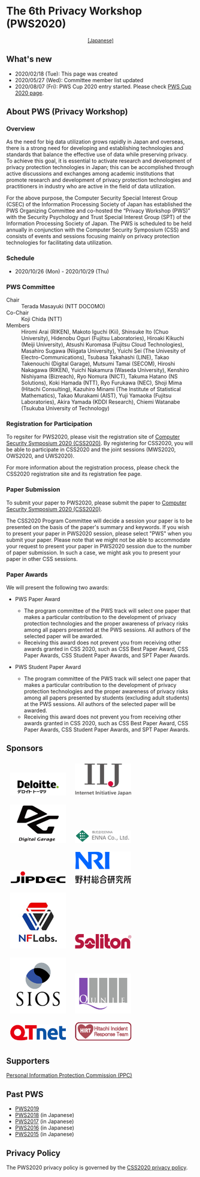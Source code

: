 # The 6th Privacy Workshop (PWS2020)

<div style="text-align: center;">
 <font size="2">
  <a href="./index.html">[Japanese]</a>
 </font>
</div>

## What's new
- 2020/02/18 (Tue): This page was created
- 2020/05/27 (Wed): Committee member list updated
- 2020/08/07 (Fri): PWS Cup 2020 entry started. Please check [PWS Cup 2020 page](https://pwscup.github.io/pwssite/2020/cup20_e.html).

## About PWS (Privacy Workshop)
### Overview
As the need for big data utilization grows rapidly in Japan and overseas, there is a strong need for developing and establishing technologies and standards that balance the effective use of data while preserving privacy. To achieve this goal, it is essential to activate research and development of privacy protection technologies in Japan; this can be accomplished through active discussions and exchanges among academic institutions that promote research and development of privacy protection technologies and practitioners in industry who are active in the field of data utilization.

For the above purpose, the Computer Security Special Interest Group (CSEC) of the Information Processing Society of Japan has established the PWS Organizing Committee and co-hosted the “Privacy Workshop (PWS)” with the Security Psychology and Trust Special Interest Group (SPT) of the Information Processing Society of Japan. The PWS is scheduled to be held annually in conjunction with the Computer Security Symposium (CSS) and consists of events and sessions focusing mainly on privacy protection technologies for facilitating data utilization.

### Schedule
- 2020/10/26 (Mon) - 2020/10/29 (Thu)

### PWS Committee

<dl>
 <dt>Chair</dt>
 <dd>Terada Masayuki (NTT DOCOMO)</dd>
 <dt>Co-Chair</dt>
 <dd>Koji Chida (NTT)</dd>
 <dt>Members</dt>
 <dd>Hiromi Arai (RIKEN), Makoto Iguchi (Kii), Shinsuke Ito (Chuo University), Hidenobu Oguri (Fujitsu Laboratories), Hiroaki Kikuchi (Meiji University), Atsushi Kuromasa (Fujitsu Cloud Technologies), Masahiro Sugawa (Niigata University), Yuichi Sei (The Univesity of Electro-Communications), Tsubasa Takahashi (LINE), Takao Takenouchi (Digital Garage), Mutsumi Tamai (SECOM), Hiroshi Nakagawa (RIKEN), Yuichi Nakamura (Waseda University), Kenshiro Nishiyama (Bizreach), Ryo Nomura (NICT), Takuma Hatano (NS Solutions), Koki Hamada (NTT), Ryo Furukawa (NEC), Shoji Mima (Hitachi Consulting), Kazuhiro Minami (The Institute of Statistical Mathematics), Takao Murakami (AIST), Yuji Yamaoka (Fujitsu Laboratories), Akira Yamada (KDDI Research), Chiemi Watanabe (Tsukuba University of Technology)
 </dd>
</dl>

### Registration for Participation

To regsiter for PWS2020, please visit the registration site of [Computer Security Symposium 2020 (CSS2020)](https://www.iwsec.org/css/2020/). By registering for CSS2020, you will be able to participate in CSS2020 and the joint sessions (MWS2020, OWS2020, and UWS2020).

For more information about the registration process, please check the CSS2020 registration site and its registration fee page.

### Paper Submission

To submit your paper to PWS2020, please submit the paper to [Computer Security Symposium 2020 (CSS2020)](https://www.iwsec.org/css/2020/writing.html).

The CSS2020 Program Committee will decide a session your paper is to be presented on the basis of the paper's summary and keywords. 
If you wish to present your paper in PWS2020 session, please select "PWS" when you submit your paper. 
Please note that we might not be able to accommodate your request to present your paper in PWS2020 session due to the number of paper submission. 
In such a case, we might ask you to present your paper in other CSS sessions.

### Paper Awards

We will present the following two awards:

- PWS Paper Award
    - The program committee of the PWS track will select one paper that makes a particular contribution to the development of privacy protection technologies and the proper awareness of privacy risks among all papers presented at the PWS sessions. All authors of the selected paper will be awarded.
    - Receiving this award does not prevent you from receiving other awards granted in CSS 2020, such as CSS Best Paper Award, CSS Paper Awards, CSS Student Paper Awards, and SPT Paper Awards.

- PWS Student Paper Award
    - The program committee of the PWS track will select one paper that makes a particular contribution to the development of privacy protection technologies and the proper awareness of privacy risks among all papers presented by students (excluding adult students) at the PWS sessions. All authors of the selected paper will be awarded.
    - Receiving this award does not prevent you from receiving other awards granted in CSS 2020, such as CSS Best Paper Award, CSS Paper Awards, CSS Student Paper Awards, and SPT Paper Awards.
    
## Sponsors

<a href="http://www.deloitte.com/jp/cyber/"><img src="Images/logo_deloitte.png" style="width:150px; margin: 10px"></a>
<a href="https://www.iij.ad.jp/wizsafe/"><img src="Images/logo_iij.png" style="width:150px; margin: 10px"></a>
<a href="https://www.garage.co.jp/ja/"><img src="Images/logo_digitalgarage.png" style="width:150px; margin: 10px"></a>
<a href="https://www.enna.co.jp/"><img src="Images/logo_enna.png" style="width:150px; margin: 10px"></a>
<a href="https://www.jipdec.or.jp/"><img src="Images/logo_jipdec.jpg" style="width:150px; margin: 10px"></a>
<a href="https://www.nri.com/jp/"><img src="Images/logo_nri.jpg" style="width:150px; margin: 10px"></a>
<a href="http://nflaboratories.co.jp/"><img src="Images/logo_nflabs.png" style="width:150px; margin: 10px"></a>
<a href="https://www.soliton.co.jp/"><img src="Images/logo_soliton.png" style="width:150px; margin: 10px"></a>
<a href="https://www.sios.com/"><img src="Images/logo_sios.gif" style="width:150px; margin: 10px"></a>
<a href="http://www.qunie.com/"><img src="Images/logo_qunie.jpg" style="width:150px; margin: 10px"></a>
<a href="https://www.qtnet.co.jp/"><img src="Images/logo_qtnet.png" style="width:150px; margin: 10px"></a>
<a href="http://www.hitachi.co.jp/hirt/"><img src="Images/logo_hirt.png" style="width:150px; margin: 10px"></a>

## Supporters

[Personal Information Protection Commission (PPC)](https://www.ppc.go.jp/en/index.html)

## Past PWS
- [PWS2019](https://www.iwsec.org/pws/2019/index_e.html)
- [PWS2018](https://www.iwsec.org/pws/2018/) (in Japanese)
- [PWS2017](https://www.iwsec.org/pws/2017/) (in Japanese)
- [PWS2016](https://www.iwsec.org/pws/2016/) (in Japanese)
- [PWS2015](https://www.iwsec.org/pws/2015/) (in Japanese)

## Privacy Policy

The PWS2020 privacy policy is governed by the [CSS2020 privacy policy](https://www.iwsec.org/css/2020/privacy.html).
